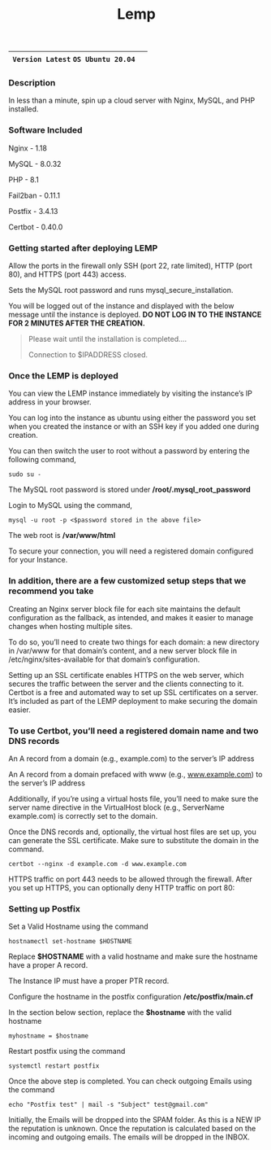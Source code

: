 ﻿---
title: Lemp
sidebar_label: Lemp
---

|**`Version Latest` `OS Ubuntu 20.04`**|  |
|--------------------------------------|--|


### Description

In less than a minute, spin up a cloud server with Nginx, MySQL, and PHP installed.

### Software Included

Nginx - 1.18

MySQL - 8.0.32

PHP - 8.1

Fail2ban - 0.11.1

Postfix - 3.4.13

Certbot - 0.40.0

### Getting started after deploying LEMP

 Allow the ports in the firewall only SSH (port 22, rate limited), HTTP (port 80), and HTTPS (port 443) access.

 Sets the MySQL root password and runs mysql_secure_installation.

 You will be logged out of the instance and displayed with the below message until the instance is deployed. **DO NOT LOG IN TO THE INSTANCE FOR 2 MINUTES AFTER THE CREATION.**
> Please wait until the installation is completed.... 
>
> Connection to $IPADDRESS closed.

### Once the LEMP is deployed

 You can view the LEMP instance immediately by visiting the instance’s IP address in your browser.

 You can log into the instance as ubuntu using either the password you set when you created the instance or with an SSH key if you added one during creation.

You can then switch the user to root without a password by entering the following command,
~~~
sudo su -
~~~

 The MySQL root password is stored under **/root/.mysql_root_password**

 Login to MySQL using the command,
 ~~~
 mysql -u root -p <$password stored in the above file>
 ~~~

 The web root is **/var/www/html**

 To secure your connection, you will need a registered domain configured for your Instance.

### In addition, there are a few customized setup steps that we recommend you take

Creating an Nginx server block file for each site maintains the default configuration as the fallback, as intended, and makes it easier to manage changes when hosting multiple sites.

To do so, you’ll need to create two things for each domain: a new directory in /var/www for that domain’s content, and a new server block file in /etc/nginx/sites-available for that domain’s configuration.

Setting up an SSL certificate enables HTTPS on the web server, which secures the traffic between the server and the clients connecting to it. Certbot is a free and automated way to set up SSL certificates on a server. It’s included as part of the LEMP deployment to make securing the domain easier.

### To use Certbot, you’ll need a registered domain name and two DNS records

An A record from a domain (e.g., example.com) to the server’s IP address

An A record from a domain prefaced with www (e.g., www.example.com) to the server’s IP address

Additionally, if you’re using a virtual hosts file, you’ll need to make sure the server name directive in the VirtualHost block (e.g., ServerName example.com) is correctly set to the domain.

Once the DNS records and, optionally, the virtual host files are set up, you can generate the SSL certificate. Make sure to substitute the domain in the command.

~~~
certbot --nginx -d example.com -d www.example.com
~~~

HTTPS traffic on port 443 needs to be allowed through the firewall. After you set up HTTPS, you can optionally deny HTTP traffic on port 80:

### Setting up Postfix

 Set a Valid Hostname using the command 
 ~~~
 hostnamectl set-hostname $HOSTNAME
 ~~~
 
 Replace **$HOSTNAME** with a valid hostname and make sure the hostname have a proper A record.

 The Instance IP must have a proper PTR record.

 Configure the hostname in the postfix configuration **/etc/postfix/main.cf**

In the section below section, replace the **$hostname** with the valid hostname
~~~
myhostname = $hostname
~~~

 Restart postfix using the command
~~~
systemctl restart postfix
~~~

 Once the above step is completed. You can check outgoing Emails using the command
~~~
echo "Postfix test" | mail -s "Subject" test@gmail.com"
~~~

Initially, the Emails will be dropped into the SPAM folder. As this is a NEW IP the reputation is unknown. Once the reputation is calculated based on the incoming and outgoing emails. The emails will be dropped in the INBOX.
